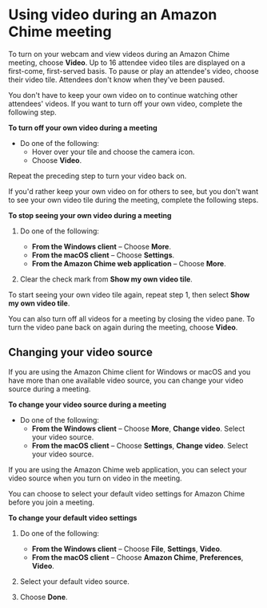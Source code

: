 # Using video during an Amazon Chime meeting<a name="use-video"></a>

To turn on your webcam and view videos during an Amazon Chime meeting, choose **Video**\. Up to 16 attendee video tiles are displayed on a first\-come, first\-served basis\. To pause or play an attendee's video, choose their video tile\. Attendees don't know when they've been paused\.

You don't have to keep your own video on to continue watching other attendees' videos\. If you want to turn off your own video, complete the following step\.

**To turn off your own video during a meeting**
+ Do one of the following:
  + Hover over your tile and choose the camera icon\.
  + Choose **Video**\.

Repeat the preceding step to turn your video back on\.

If you'd rather keep your own video on for others to see, but you don't want to see your own video tile during the meeting, complete the following steps\.

**To stop seeing your own video during a meeting**

1. Do one of the following:
   + **From the Windows client** – Choose **More**\.
   + **From the macOS client** – Choose **Settings**\.
   + **From the Amazon Chime web application** – Choose **More**\.

1. Clear the check mark from **Show my own video tile**\.

To start seeing your own video tile again, repeat step 1, then select **Show my own video tile**\.

You can also turn off all videos for a meeting by closing the video pane\. To turn the video pane back on again during the meeting, choose **Video**\.

## Changing your video source<a name="change-video-source"></a>

If you are using the Amazon Chime client for Windows or macOS and you have more than one available video source, you can change your video source during a meeting\.

**To change your video source during a meeting**
+ Do one of the following:
  + **From the Windows client** – Choose **More**, **Change video**\. Select your video source\.
  + **From the macOS client** – Choose **Settings**, **Change video**\. Select your video source\.

If you are using the Amazon Chime web application, you can select your video source when you turn on video in the meeting\.

You can choose to select your default video settings for Amazon Chime before you join a meeting\.

**To change your default video settings**

1. Do one of the following:
   + **From the Windows client** – Choose **File**, **Settings**, **Video**\.
   + **From the macOS client** – Choose **Amazon Chime**, **Preferences**, **Video**\.

1. Select your default video source\.

1. Choose **Done**\.